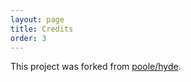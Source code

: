 ```yaml
---
layout: page
title: Credits
order: 3
---
```


This project was forked from [poole/hyde](https://github.com/poole/hyde).